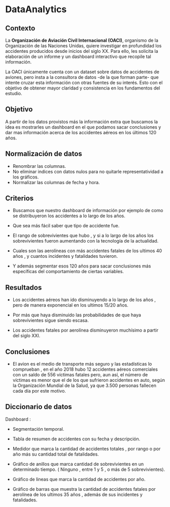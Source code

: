 # DataAnalytics

## **Contexto**

La **Organización de Aviación Civil Internacional (OACI)**, organismo de la Organización de las Naciones Unidas, quiere investigar en profundidad los accidentes producidos desde inicios del siglo XX. Para ello, les solicita la elaboración de un informe y un dashboard interactivo que recopile tal información. 

La OACI únicamente cuenta con un dataset sobre datos de accidentes de aviones, pero insta a la consultora de datos -de la que forman parte- que intente cruzar esta información con otras fuentes de su interés. Esto con el objetivo de obtener mayor claridad y consistencia en los fundamentos del estudio.

## **Objetivo**

A partir de los datos provistos más la información extra que buscamos la idea es mostrarles un dashboard en el que podamos sacar conclusiones y dar mas información acerca de los accidentes aéreos en los últimos 120 años.

## **Normalización de datos**

- Renombrar las columnas.
- No eliminar indices con datos nulos para no quitarle representatividad a los gráficos.
- Normalizar las columnas de fecha y hora.

## **Criterios**

- Buscamos que nuestro dashboard de información por ejemplo de como se distribuyeron los accidentes a lo largo de los años.

- Que sea más fácil saber que tipo de accidente fue.

- El rango de sobrevivientes que hubo ,  y si a lo largo de los años los sobrevivientes fueron aumentando con la tecnología de la actualidad.

- Cuales son las aerolíneas con más accidentes fatales de los ultimos 40 años , y cuantos incidentes y fatalidades tuvieron.

- Y además segmentar esos 120 años para sacar conclusiones más específicas del comportamiento de ciertas variables.

## **Resultados**

- Los accidentes aéreos han ido disminuyendo a lo largo de los años , pero de manera exponencial en los ultimos 15/20 años.

- Por más que haya disminuido las probabilidades de que haya sobrevivientes sigue siendo escasa.

- Los accidentes fatales por aerolínea disminuyeron muchísimo a partir del siglo XXI.

## **Conclusiones**

- El avion es el medio de transporte más seguro y las estadísticas lo comprueban , en el año 2018 hubo 12 accidentes aéreos comerciales con un saldo de 556 víctimas fatales pero, aun así, el número de víctimas es menor que el de los que sufrieron accidentes en auto, según la Organización Mundial de la Salud, ya que 3.500 personas fallecen cada día por este motivo.

## **Diccionario de datos**

Dashboard :

- Segmentación temporal.

- Tabla de resumen de accidentes con su fecha y descripción.

- Medidor que marca la cantidad de accidentes totales , por rango o por año más su cantidad total de fatalidades.

- Gráfico de anillos que marca cantidad de sobrevivientes en un determinado tiempo. ( Ninguno , entre 1 y 5 , o más de 5 sobrevivientes).

- Gráfico de lineas que marca la cantidad de accidentes por año.

- Gráfico de barras que muestra la cantidad de accidentes fatales por aerolínea de los ultimos 35 años , además de sus incidentes y fatalidades.

